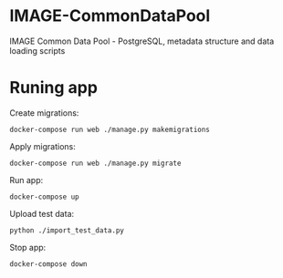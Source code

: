 # IMAGE-CommonDataPool
IMAGE Common Data Pool - PostgreSQL, metadata structure and data loading scripts

# Runing app
Create migrations:

```docker-compose run web ./manage.py makemigrations```

Apply migrations:

 ```docker-compose run web ./manage.py migrate```
 
Run app:

```docker-compose up```

Upload test data:

```python ./import_test_data.py```

Stop app:

```docker-compose down```

 
